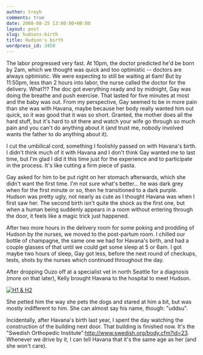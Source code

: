 ```yaml
---
author: troyh
comments: true
date: 2008-08-25 13:00:00+00:00
layout: post
slug: hudsons-birth
title: Hudson's birth
wordpress_id: 3450
---
```


The labor progressed very fast. At 10pm, the doctor predicted he'd be born by 2am, which we thought was quick and too optimistic -- doctors are always optimistic. We were expecting to still be waiting at 6am! But by 11:50pm, less than 2 hours into labor, the nurse called the doctor for the delivery. What?!? The doc got everything ready and by midnight, Gay was doing the breathe and push exercise. That lasted for five minutes at most and the baby was out. From my perspective, Gay seemed to be in more pain than she was with Havana, maybe because her body really wanted him out quick, so it was good that it was so short. Granted, the mother does all the hard stuff, but it's hard to sit there and watch your wife go through so much pain and you can't do anything about it (and trust me, nobody involved wants the father to do anything about it).

I cut the umbilical cord, something I foolishly passed on with Havana's birth. I didn't think much of it with Havana and I don't think Gay wanted me to last time, but I'm glad I did it this time just for the experience and to participate in the process. It's like cutting a firm piece of pasta.

Gay asked for him to be put right on her stomach afterwards, which she didn't want the first time. I'm not sure what's better... he was dark grey when for the first minute or so, then he transitioned to a dark purple. Hudson was pretty ugly, not nearly as cute as I thought Havana was when I first saw her. The second birth isn't quite the shock as the first one, but when a human being suddenly appears in a room without entering through the door, it feels like a magic trick just happened.

After two more hours in the delivery room for some poking and prodding of Hudson by the nurses, we moved to the post-partum room. I chilled our bottle of champagne, the same one we had for Havana's birth, and had a couple glasses of that until we could get some sleep at 5 or 6am. I got maybe two hours of sleep, Gay got less, before the next round of checkups, tests, shots by the nurses which continued throughout the day.

After dropping Ouzo off at a specialist vet in north Seattle for a diagnosis (more on that later), Kelly brought Havana to the hospital to meet Hudson.

[![H1 & H2](http://farm4.static.flickr.com/3075/2799477255_8c6b909315.jpg)](http://www.flickr.com/photos/troyh/2799477255/)

She petted him the way she pets the dogs and stared at him a bit, but was mostly indifferent to him. She can almost say his name, though: "uddsu".

Incidentally, after Havana's birth last year, I spent the day watching the construction of the building next door. That building is finished now. It's the "Swedish Orthopedic Institute":http://www.swedish.org/body.cfm?id=23. Whenever we drive by it, I can tell Havana that it's the same age as her (and she won't care).
